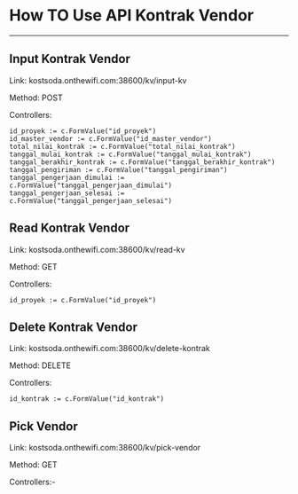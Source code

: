 # How TO Use API Kontrak Vendor
__________
##  Input Kontrak Vendor

Link: kostsoda.onthewifi.com:38600/kv/input-kv

Method: POST

Controllers:

    id_proyek := c.FormValue("id_proyek")
	id_master_vendor := c.FormValue("id_master_vendor")
	total_nilai_kontrak := c.FormValue("total_nilai_kontrak")
	tanggal_mulai_kontrak := c.FormValue("tanggal_mulai_kontrak")
	tanggal_berakhir_kontrak := c.FormValue("tanggal_berakhir_kontrak")
	tanggal_pengiriman := c.FormValue("tanggal_pengiriman")
	tanggal_pengerjaan_dimulai := c.FormValue("tanggal_pengerjaan_dimulai")
	tanggal_pengerjaan_selesai := c.FormValue("tanggal_pengerjaan_selesai")

##  Read Kontrak Vendor

Link: kostsoda.onthewifi.com:38600/kv/read-kv

Method: GET

Controllers:

    id_proyek := c.FormValue("id_proyek")

##  Delete Kontrak Vendor

Link: kostsoda.onthewifi.com:38600/kv/delete-kontrak

Method: DELETE

Controllers:

    id_kontrak := c.FormValue("id_kontrak")

##  Pick Vendor

Link: kostsoda.onthewifi.com:38600/kv/pick-vendor

Method: GET

Controllers:-



